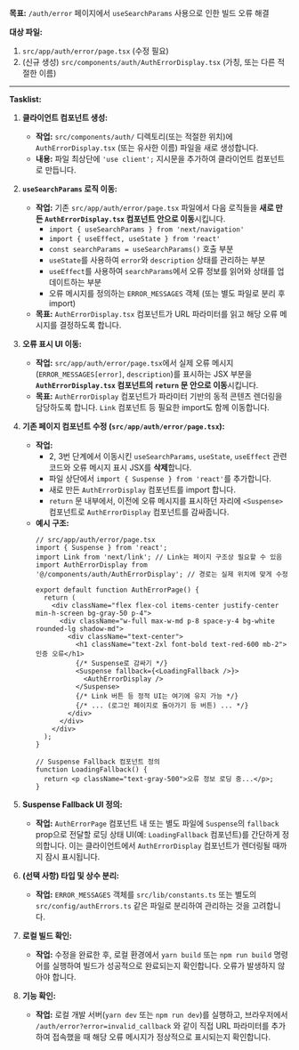 **목표:** `/auth/error` 페이지에서 `useSearchParams` 사용으로 인한 빌드 오류 해결

**대상 파일:**

1.  `src/app/auth/error/page.tsx` (수정 필요)
2.  (신규 생성) `src/components/auth/AuthErrorDisplay.tsx` (가칭, 또는 다른 적절한 이름)

---

**Tasklist:**

1.  **클라이언트 컴포넌트 생성:**
    *   **작업:** `src/components/auth/` 디렉토리(또는 적절한 위치)에 `AuthErrorDisplay.tsx` (또는 유사한 이름) 파일을 새로 생성합니다.
    *   **내용:** 파일 최상단에 `'use client';` 지시문을 추가하여 클라이언트 컴포넌트로 만듭니다.

2.  **`useSearchParams` 로직 이동:**
    *   **작업:** 기존 `src/app/auth/error/page.tsx` 파일에서 다음 로직들을 **새로 만든 `AuthErrorDisplay.tsx` 컴포넌트 안으로 이동**시킵니다.
        *   `import { useSearchParams } from 'next/navigation'`
        *   `import { useEffect, useState } from 'react'`
        *   `const searchParams = useSearchParams()` 호출 부분
        *   `useState`를 사용하여 `error`와 `description` 상태를 관리하는 부분
        *   `useEffect`를 사용하여 `searchParams`에서 오류 정보를 읽어와 상태를 업데이트하는 부분
        *   오류 메시지를 정의하는 `ERROR_MESSAGES` 객체 (또는 별도 파일로 분리 후 import)
    *   **목표:** `AuthErrorDisplay.tsx` 컴포넌트가 URL 파라미터를 읽고 해당 오류 메시지를 결정하도록 합니다.

3.  **오류 표시 UI 이동:**
    *   **작업:** `src/app/auth/error/page.tsx`에서 실제 오류 메시지(`ERROR_MESSAGES[error]`, `description`)를 표시하는 JSX 부분을 **`AuthErrorDisplay.tsx` 컴포넌트의 `return` 문 안으로 이동**시킵니다.
    *   **목표:** `AuthErrorDisplay` 컴포넌트가 파라미터 기반의 동적 콘텐츠 렌더링을 담당하도록 합니다. `Link` 컴포넌트 등 필요한 import도 함께 이동합니다.

4.  **기존 페이지 컴포넌트 수정 (`src/app/auth/error/page.tsx`):**
    *   **작업:**
        *   2, 3번 단계에서 이동시킨 `useSearchParams`, `useState`, `useEffect` 관련 코드와 오류 메시지 표시 JSX를 **삭제**합니다.
        *   파일 상단에서 `import { Suspense } from 'react'`를 추가합니다.
        *   새로 만든 `AuthErrorDisplay` 컴포넌트를 import 합니다.
        *   `return` 문 내부에서, 이전에 오류 메시지를 표시하던 자리에 `<Suspense>` 컴포넌트로 `AuthErrorDisplay` 컴포넌트를 감싸줍니다.
    *   **예시 구조:**
        ```tsx
        // src/app/auth/error/page.tsx
        import { Suspense } from 'react';
        import Link from 'next/link'; // Link는 페이지 구조상 필요할 수 있음
        import AuthErrorDisplay from '@/components/auth/AuthErrorDisplay'; // 경로는 실제 위치에 맞게 수정

        export default function AuthErrorPage() {
          return (
            <div className="flex flex-col items-center justify-center min-h-screen bg-gray-50 p-4">
              <div className="w-full max-w-md p-8 space-y-4 bg-white rounded-lg shadow-md">
                <div className="text-center">
                  <h1 className="text-2xl font-bold text-red-600 mb-2">인증 오류</h1>
                  {/* Suspense로 감싸기 */}
                  <Suspense fallback={<LoadingFallback />}>
                    <AuthErrorDisplay />
                  </Suspense>
                  {/* Link 버튼 등 정적 UI는 여기에 유지 가능 */}
                  {/* ... (로그인 페이지로 돌아가기 등 버튼) ... */}
                </div>
              </div>
            </div>
          );
        }

        // Suspense Fallback 컴포넌트 정의
        function LoadingFallback() {
          return <p className="text-gray-500">오류 정보 로딩 중...</p>;
        }
        ```

5.  **Suspense Fallback UI 정의:**
    *   **작업:** `AuthErrorPage` 컴포넌트 내 또는 별도 파일에 `Suspense`의 `fallback` prop으로 전달할 로딩 상태 UI(예: `LoadingFallback` 컴포넌트)를 간단하게 정의합니다. 이는 클라이언트에서 `AuthErrorDisplay` 컴포넌트가 렌더링될 때까지 잠시 표시됩니다.

6.  **(선택 사항) 타입 및 상수 분리:**
    *   **작업:** `ERROR_MESSAGES` 객체를 `src/lib/constants.ts` 또는 별도의 `src/config/authErrors.ts` 같은 파일로 분리하여 관리하는 것을 고려합니다.

7.  **로컬 빌드 확인:**
    *   **작업:** 수정을 완료한 후, 로컬 환경에서 `yarn build` 또는 `npm run build` 명령어를 실행하여 빌드가 성공적으로 완료되는지 확인합니다. 오류가 발생하지 않아야 합니다.

8.  **기능 확인:**
    *   **작업:** 로컬 개발 서버(`yarn dev` 또는 `npm run dev`)를 실행하고, 브라우저에서 `/auth/error?error=invalid_callback` 와 같이 직접 URL 파라미터를 추가하여 접속했을 때 해당 오류 메시지가 정상적으로 표시되는지 확인합니다.
